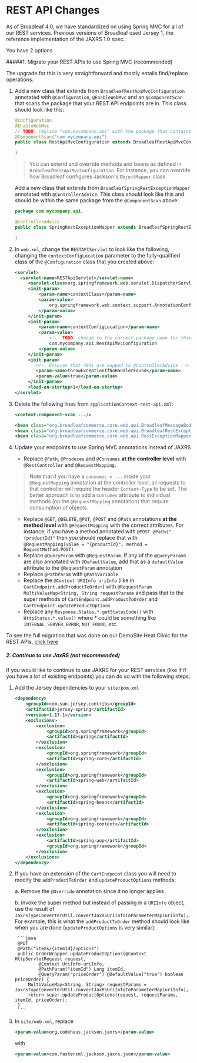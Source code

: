 # REST API Changes

As of Broadleaf 4.0, we have standardized on using Spring MVC for all of our REST services. Previous versions of Broadleaf used Jersey 1, the reference implementation of the JAXRS 1.0 spec.

You have 2 options 

#####1. Migrate your REST APIs to use Spring MVC (recommended)

The upgrade for this is very straightforward and mostly entails find/replace operations.

1. Add a new class that extends from `BroadleafRestApiMvcConfiguration` annotated with `@Configuration`, `@EnableWebMvc` and an `@ComponentScan` that scans the package that your REST API endpoints are in. This class should look like this:

    ```java
    @Configuration
    @EnableWebMvc
    // TODO: replace "com.mycompany.api" with the package that contains my REST APIs
    @ComponentScan("com.mycompany.api")
    public class RestApiMvcConfiguration extends BroadleafRestApiMvcConfiguration {
    
    }
    ```
    
      > You can extend and override methods and beans as defined in `BroadleafRestApiMvcConfiguration`. For instance, you can override how Broadleaf configures Jackson's `ObjectMapper` class
  
      Add a new class that extends from `BroadleafSpringRestExceptionMapper` annotated with `@ControllerAdvice`. This class should look like this and should be within the same package from the `@ComponentScan` above:

    ```java
    package com.mycompany.api;
    
    @ControllerAdvice
    public class SpringRestExceptionMapper extends BroadleafSpringRestExceptionMapper {
    
    }
    ```
    

2. In `web.xml`, change the `RESTAPIServlet` to look like the following, changing the `contextConfigLocation` parameter to the fully-qualified class of the `@Configuration` class that you created above:

    ```xml
    <servlet>
      <servlet-name>RESTApiServlet</servlet-name>
         <servlet-class>org.springframework.web.servlet.DispatcherServlet</servlet-class>
         <init-param>
             <param-name>contextClass</param-name>
             <param-value>
                 org.springframework.web.context.support.AnnotationConfigWebApplicationContext
             </param-value>
         </init-param>
         <init-param>
             <param-name>contextConfigLocation</param-name>
             <param-value>
                 <!-- TODO: change to the correct package name for this configuration class -->
                 com.mycompany.api.RestApiMvcConfiguration
             </param-value>
         </init-param>
         <init-param>
            <!-- Ensures that 404s are mapped to @ControllerAdvice -->
            <param-name>throwExceptionIfNoHandlerFound</param-name>
            <param-value>true</param-value>
         </init-param>
         <load-on-startup>1</load-on-startup>
    </servlet>
    ```

3. Delete the following lines from `applicationContext-rest-api.xml`:

    ```xml
    <context:component-scan .../>
    
    <bean class="org.broadleafcommerce.core.web.api.BroadleafMessageBodyReaderWriter" scope="singleton"/>
    <bean class="org.broadleafcommerce.core.web.api.BroadleafRestExceptionMapper" scope="singleton"/>
    <bean class="org.broadleafcommerce.core.web.api.RestExceptionMapper" scope="singleton"/>
    ```
  
4. Update your endpoints to use Spring MVC annotations instead of JAXRS

      - Replace `@Path`, `@Produces` and `@Consumes` **at the controller level** with `@RestController` and `@RequestMapping`. 
      
      > Note that if you have a `consumes = ...` inside your `@RequestMapping` annotation at the controller level, all requests to that controller will require the header `Content-Type` to be set. The better approach is to add a `consumes` attribute to individual methods (on the `@RequestMapping` annotation) that require consumption of objects.
      
      - Replace `@GET`, `@DELETE`, `@PUT`, `@POST` and `@Path` annotations **at the method level** with `@RequestMapping` with the correct attributes. For instance, if you have a method annotated with `@POST @Path("{productId}"` then you should replace that with `@RequestMapping(value = "{productId}", method = RequestMethod.POST)`
      - Replace `@QueryParam` with `@RequestParam`. If any of the `@QueryParam`s are also annotated with `@DefaultValue`, add that as a `defaultValue` attribute to the `@RequestParam` annotation
      - Replace `@PathParam` with `@PathVariable`
      - Replace the `@Context URIInfo uriInfo` (like in `CartEndpoint.addProductToOrder`) with `@RequestParam MultiValueMap<String, String requestParams` and pass that to the super methods of `CartEndpoint.addProductToOrder` and `CartEndpoint.updateProductOptions`
      - Replace any `Response.Status.*.getStatusCode()` with `HttpStatus.*.value()` where * could be something like `INTERNAL_SERVER_ERROR`, `NOT_FOUND`, etc.
    

To see the full migration that was done on our DemoSite Heat Clinic for the REST APIs, [click here](https://github.com/BroadleafCommerce/DemoSite/commit/f861282185cdcad12a046f6f049bf1744e217c72)


##### 2. Continue to use JaxRS (not recommended)

If you would like to continue to use JAXRS for your REST services (like if if you have a lot of existing endpoints) you can do so with the following steps:

1. Add the Jersey dependencies to your `site/pom.xml`

    ```xml
    <dependency>
        <groupId>com.sun.jersey.contribs</groupId>
        <artifactId>jersey-spring</artifactId>
        <version>1.17.1</version>
        <exclusions>
            <exclusion>
                <groupId>org.springframework</groupId>
                <artifactId>spring</artifactId>
            </exclusion>
            <exclusion>
                <groupId>org.springframework</groupId>
                <artifactId>spring-core</artifactId>
            </exclusion>
            <exclusion>
                <groupId>org.springframework</groupId>
                <artifactId>spring-web</artifactId>
            </exclusion>
            <exclusion>
                <groupId>org.springframework</groupId>
                <artifactId>spring-beans</artifactId>
            </exclusion>
            <exclusion>
                <groupId>org.springframework</groupId>
                <artifactId>spring-context</artifactId>
            </exclusion>
            <exclusion>
                <artifactId>spring-aop</artifactId>
                <groupId>org.springframework</groupId>
            </exclusion>
        </exclusions>
    </dependency>
    ```

2. If you have an extension of the `CartEndpoint` class you will need to modify the `addProductToOrder` and `updateProductOptions` methods:

    a. Remove the `@Override` annotation since it no longer applies

    b. Invoke the super method but instead of passing in a `URIInfo` object, use the result of `JaxrsTypeConverterUtil.convertJaxRSUriInfoToParameterMap(uriInfo);`. For example, this is what the `addProductToOrder` method should look like when you are done (`updateProductOptions` is very similar):

        ```java
        @PUT
        @Path("items/{itemId}/options")
        public OrderWrapper updateProductOptions(@Context HttpServletRequest request,
                @Context UriInfo uriInfo,
                @PathParam("itemId") Long itemId,
                @QueryParam("priceOrder") @DefaultValue("true") boolean priceOrder) {
            MultiValueMap<String, String> requestParams = JaxrsTypeConverterUtil.convertJaxRSUriInfoToParameterMap(uriInfo);
            return super.updateProductOptions(request, requestParams, itemId, priceOrder);
        }
        ```

3.  In `site/web.xml`, replace

    ```xml
    <param-value>org.codehaus.jackson.jaxrs</param-value>
    ```
    with
    
    ```xml
    <param-value>com.fasterxml.jackson.jaxrs.json</param-value>
    ```
 



